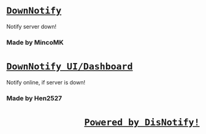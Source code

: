 # [`DownNotify`](https://github.com/Minco-inc/DownNotify/)
Notify server down!
### Made by MincoMK

# [`DownNotify UI/Dashboard`](https://github.com/Minco-inc/DownNotify/tree/ui)
Notify online, if server is down!
### Made by Hen2527

<h1 align=right>
  <code><a href="https://github.com/Minco-inc/DisNotify">Powered by DisNotify!</a></code>
</h1>
